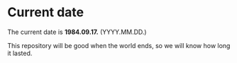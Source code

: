 # Current date

The current date is **1984.09.17.** (YYYY.MM.DD.)

This repository will be good when the world ends, so we will know how long it lasted.